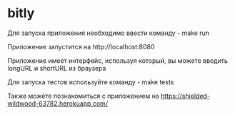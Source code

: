 # bitly

Для запуска приложения необходимо ввести команду - make run

Приложение запустится на http://localhost:8080

Приложение имеет интерфейс, используя который, вы можете вводить longURL и shortURL из браузера

Для запуска тестов используйте команду - make tests

Также можете познакомиться с приложением на https://shielded-wildwood-63782.herokuapp.com/
